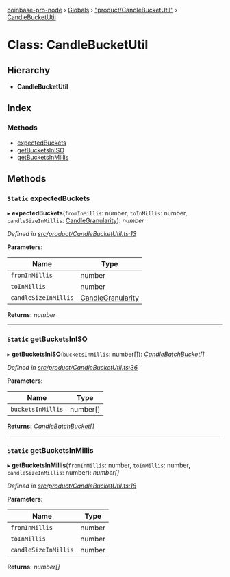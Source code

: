 [coinbase-pro-node](../README.md) › [Globals](../globals.md) › ["product/CandleBucketUtil"](../modules/_product_candlebucketutil_.md) › [CandleBucketUtil](_product_candlebucketutil_.candlebucketutil.md)

# Class: CandleBucketUtil

## Hierarchy

- **CandleBucketUtil**

## Index

### Methods

- [expectedBuckets](_product_candlebucketutil_.candlebucketutil.md#static-expectedbuckets)
- [getBucketsInISO](_product_candlebucketutil_.candlebucketutil.md#static-getbucketsiniso)
- [getBucketsInMillis](_product_candlebucketutil_.candlebucketutil.md#static-getbucketsinmillis)

## Methods

### `Static` expectedBuckets

▸ **expectedBuckets**(`fromInMillis`: number, `toInMillis`: number, `candleSizeInMillis`: [CandleGranularity](../enums/_product_productapi_.candlegranularity.md)): _number_

_Defined in [src/product/CandleBucketUtil.ts:13](https://github.com/bennyn/coinbase-pro-node/blob/a33aec9/src/product/CandleBucketUtil.ts#L13)_

**Parameters:**

| Name                 | Type                                                                    |
| -------------------- | ----------------------------------------------------------------------- |
| `fromInMillis`       | number                                                                  |
| `toInMillis`         | number                                                                  |
| `candleSizeInMillis` | [CandleGranularity](../enums/_product_productapi_.candlegranularity.md) |

**Returns:** _number_

---

### `Static` getBucketsInISO

▸ **getBucketsInISO**(`bucketsInMillis`: number[]): _[CandleBatchBucket](../interfaces/_product_candlebucketutil_.candlebatchbucket.md)[]_

_Defined in [src/product/CandleBucketUtil.ts:36](https://github.com/bennyn/coinbase-pro-node/blob/a33aec9/src/product/CandleBucketUtil.ts#L36)_

**Parameters:**

| Name              | Type     |
| ----------------- | -------- |
| `bucketsInMillis` | number[] |

**Returns:** _[CandleBatchBucket](../interfaces/_product_candlebucketutil_.candlebatchbucket.md)[]_

---

### `Static` getBucketsInMillis

▸ **getBucketsInMillis**(`fromInMillis`: number, `toInMillis`: number, `candleSizeInMillis`: number): _number[]_

_Defined in [src/product/CandleBucketUtil.ts:18](https://github.com/bennyn/coinbase-pro-node/blob/a33aec9/src/product/CandleBucketUtil.ts#L18)_

**Parameters:**

| Name                 | Type   |
| -------------------- | ------ |
| `fromInMillis`       | number |
| `toInMillis`         | number |
| `candleSizeInMillis` | number |

**Returns:** _number[]_
